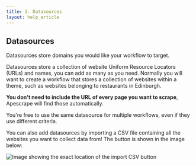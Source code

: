 ```yaml
---
title: 2. Datasources
layout: help_article
---
```


## Datasources

Datasources store domains you would like your workflow to target.

Datasources store a collection of website Uniform Resource Locators (URLs) and names, you can add as many as you need. Normally you will want to create a workflow that stores a collection of websites within a theme, such as websites belonging to restaurants in Edinburgh.

**You don't need to include the URL of every page you want to scrape**, Apescrape will find those automatically.

You're free to use the same datasource for multiple workflows, even if they use different criteria.

You can also add datasources by importing a CSV file containing all the websites you want to collect data from! The button is shown in the image below:

![Image showing the exact location of the import CSV button](/assets/import_csv_button.png)